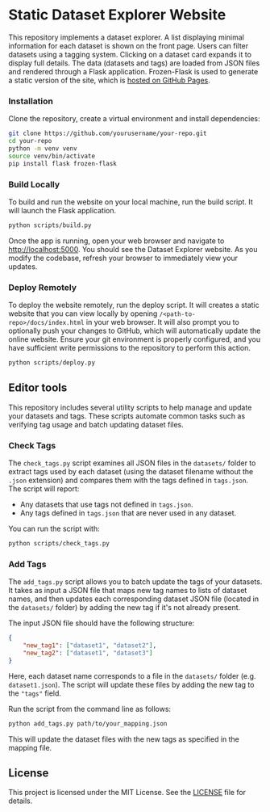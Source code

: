 # Static Dataset Explorer Website

This repository implements a dataset explorer.
A list displaying minimal information for each dataset is shown on the front page.
Users can filter datasets using a tagging system.
Clicking on a dataset card expands it to display full details.
The data (datasets and tags) are loaded from JSON files and rendered through a Flask application. 
Frozen-Flask is used to generate a static version of the site, which is [hosted on GitHub Pages](https://viviencabannes.github.io/datasetexplorer/).

### Installation

Clone the repository, create a virtual environment and install dependencies:

```bash
git clone https://github.com/yourusername/your-repo.git
cd your-repo
python -m venv venv
source venv/bin/activate
pip install flask frozen-flask
```

### Build Locally

To build and run the website on your local machine, run the build script.
It will launch the Flask application.

```bash
python scripts/build.py
```

Once the app is running, open your web browser and navigate to [http://localhost:5000](http://localhost:5000).
You should see the Dataset Explorer website.
As you modify the codebase, refresh your browser to immediately view your updates.

### Deploy Remotely

To deploy the website remotely, run the deploy script.
It will creates a static website that you can view locally by opening `/<path-to-repo>/docs/index.html` in your web browser.
It will also prompt you to optionally push your changes to GitHub, which will automatically update the online website. Ensure your git environment is properly configured, and you have sufficient write permissions to the repository to perform this action.

```bash
python scripts/deploy.py
```

## Editor tools

This repository includes several utility scripts to help manage and update your datasets and tags.
These scripts automate common tasks such as verifying tag usage and batch updating dataset files.

### Check Tags

The `check_tags.py` script examines all JSON files in the `datasets/` folder to extract tags used by each dataset (using the dataset filename without the `.json` extension) and compares them with the tags defined in `tags.json`. The script will report:
- Any datasets that use tags not defined in `tags.json`.
- Any tags defined in `tags.json` that are never used in any dataset.

You can run the script with:

```bash
python scripts/check_tags.py
```

### Add Tags

The `add_tags.py` script allows you to batch update the tags of your datasets. It takes as input a JSON file that maps new tag names to lists of dataset names, and then updates each corresponding dataset JSON file (located in the `datasets/` folder) by adding the new tag if it's not already present.

The input JSON file should have the following structure:

```json
{
    "new_tag1": ["dataset1", "dataset2"],
    "new_tag2": ["dataset1", "dataset3"]
}
```

Here, each dataset name corresponds to a file in the `datasets/` folder (e.g. `dataset1.json`). The script will update these files by adding the new tag to the `"tags"` field.

Run the script from the command line as follows:

```bash
python add_tags.py path/to/your_mapping.json
```

This will update the dataset files with the new tags as specified in the mapping file.


## License

This project is licensed under the MIT License. See the [LICENSE](LICENSE) file for details.
